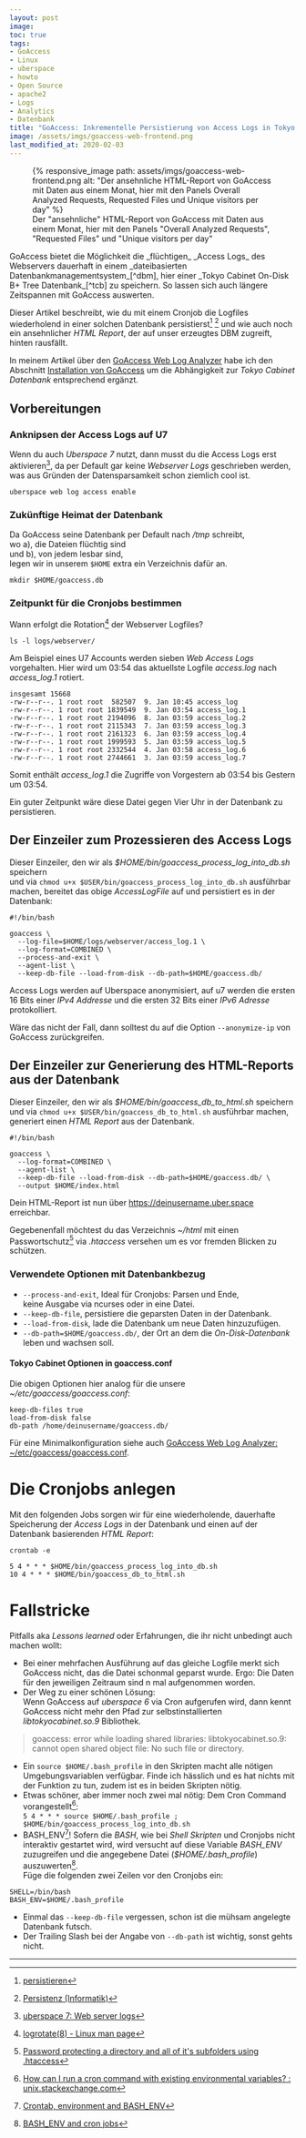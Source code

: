 ```yaml
---
layout: post
image:
toc: true
tags:
- GoAccess
- Linux
- uberspace
- howto
- Open Source
- apache2
- Logs
- Analytics
- Datenbank 
title: "GoAccess: Inkrementelle Persistierung von Access Logs in Tokyo Cabinet On-Disk Datenbank"
image: /assets/imgs/goaccess-web-frontend.png
last_modified_at: 2020-02-03
---
```

<figure role="group">
 {% responsive_image path: assets/imgs/goaccess-web-frontend.png 
 alt: "Der ansehnliche HTML-Report von GoAccess mit Daten aus einem Monat, hier mit den Panels Overall Analyzed Requests, Requested Files und Unique visitors per day" %}
  <figcaption>Der "ansehnliche" HTML-Report von GoAccess mit Daten aus einem Monat, hier mit den Panels "Overall Analyzed Requests", "Requested Files" und "Unique visitors per day"</figcaption>
</figure>
GoAccess bietet die Möglichkeit die _flüchtigen_ _Access Logs_ des Webservers
dauerhaft in einem _dateibasierten Datenbankmanagementsystem_[^dbm], 
hier einer _Tokyo Cabinet On-Disk B+ Tree Datenbank_[^tcb] zu speichern. 
So lassen sich auch längere Zeitspannen mit GoAccess auswerten.

Dieser Artikel beschreibt, wie du mit einem Cronjob die Logfiles 
wiederholend in einer solchen Datenbank persistierst[^persistenz1] [^persistenz2] 
und wie auch noch ein ansehnlicher _HTML Report_,
der auf unser erzeugtes DBM zugreift, hinten rausfällt.

In meinem Artikel über den [GoAccess Web Log Analyzer](/2019/05/02/goaccess-auf-uberspace.html) 
habe ich den Abschnitt [Installation von GoAccess](/2019/05/02/goaccess-auf-uberspace.html#installation-von-goaccess) 
um die Abhängigkeit zur _Tokyo Cabinet Datenbank_ entsprechend ergänzt. 
<!--break-->
## Vorbereitungen

### Anknipsen der Access Logs auf U7

Wenn du auch _Uberspace 7_ nutzt, 
dann musst du die Access Logs erst aktivieren[^u7logs], 
da per Default gar keine *Webserver Logs* geschrieben werden,
was aus Gründen der Datensparsamkeit schon ziemlich cool ist.

```
uberspace web log access enable
```

### Zukünftige Heimat der Datenbank

Da GoAccess seine Datenbank per Default nach _/tmp_ schreibt,  
wo a), die Dateien flüchtig sind  
und b), von jedem lesbar sind,  
legen wir in unserem `$HOME` extra ein Verzeichnis dafür an.

```
mkdir $HOME/goaccess.db
```

### Zeitpunkt für die Cronjobs bestimmen

Wann erfolgt die Rotation[^logrotate] der Webserver Logfiles?

```
ls -l logs/webserver/
```

Am Beispiel eines U7 Accounts werden sieben _Web Access Logs_ vorgehalten. 
Hier wird um 03:54 das aktuellste Logfile _access.log_ nach _access_log.1_ rotiert.


```
insgesamt 15668
-rw-r--r--. 1 root root  582507  9. Jan 10:45 access_log
-rw-r--r--. 1 root root 1839549  9. Jan 03:54 access_log.1
-rw-r--r--. 1 root root 2194096  8. Jan 03:59 access_log.2
-rw-r--r--. 1 root root 2115343  7. Jan 03:59 access_log.3
-rw-r--r--. 1 root root 2161323  6. Jan 03:59 access_log.4
-rw-r--r--. 1 root root 1999593  5. Jan 03:59 access_log.5
-rw-r--r--. 1 root root 2332544  4. Jan 03:58 access_log.6
-rw-r--r--. 1 root root 2744661  3. Jan 03:59 access_log.7
```

Somit enthält _access_log.1_ die Zugriffe von Vorgestern ab 03:54 bis Gestern um 03:54.

Ein guter Zeitpunkt wäre diese Datei gegen Vier Uhr in der Datenbank zu persistieren.

## Der Einzeiler zum Prozessieren des Access Logs

Dieser Einzeiler, 
den wir als _$HOME/bin/goaccess_process_log_into_db.sh_ speichern  
und via `chmod u+x $USER/bin/goaccess_process_log_into_db.sh` ausführbar machen,
bereitet das obige *AccessLogFile* auf
und persistiert es in der Datenbank:

```
#!/bin/bash

goaccess \
  --log-file=$HOME/logs/webserver/access_log.1 \
  --log-format=COMBINED \
  --process-and-exit \
  --agent-list \
  --keep-db-file --load-from-disk --db-path=$HOME/goaccess.db/ 
```

Access Logs werden auf Uberspace anonymisiert, 
auf u7 werden die ersten 16 Bits einer _IPv4 Addresse_ 
und die ersten 32 Bits einer _IPv6 Adresse_ protokolliert.

Wäre das nicht der Fall, 
dann solltest du auf die Option `--anonymize-ip` von GoAccess zurückgreifen.

## Der Einzeiler zur Generierung des HTML-Reports aus der Datenbank

Dieser Einzeiler,
den wir als _$HOME/bin/goaccess_db_to_html.sh_ speichern  
und via `chmod u+x $USER/bin/goaccess_db_to_html.sh` ausführbar machen,
generiert einen *HTML Report* aus der Datenbank. 

```
#!/bin/bash

goaccess \
  --log-format=COMBINED \
  --agent-list \
  --keep-db-file --load-from-disk --db-path=$HOME/goaccess.db/ \
  --output $HOME/index.html
```
Dein HTML-Report ist nun über <https://deinusername.uber.space> erreichbar.

Gegebenenfall möchtest du das Verzeichnis _~/html_ mit einen Passwortschutz[^htaccess] 
via _.htaccess_ versehen
um es vor fremden Blicken zu schützen.

### Verwendete Optionen mit Datenbankbezug

- `--process-and-exit`, Ideal für Cronjobs: Parsen und Ende,  
  keine Ausgabe via ncurses oder in eine Datei.
- `--keep-db-file`, persistiere die geparsten Daten in der Datenbank.
- `--load-from-disk`, lade die Datenbank um neue Daten hinzuzufügen.
- `--db-path=$HOME/goaccess.db/`, der Ort an dem die _On-Disk-Datenbank_ leben und wachsen soll. 

#### Tokyo Cabinet Optionen in goaccess.conf

Die obigen Optionen hier analog für die unsere _~/etc/goaccess/goaccess.conf_:

```
keep-db-files true
load-from-disk false
db-path /home/deinusername/goaccess.db/
```
Für eine Minimalkonfiguration siehe auch [GoAccess Web Log Analyzer: ~/etc/goaccess/goaccess.conf](/2019/05/02/goaccess-auf-uberspace.html#etcgoaccessgoaccessconf).

# Die Cronjobs anlegen

Mit den folgenden Jobs sorgen wir für eine wiederholende, 
dauerhafte Speicherung der _Access Logs_ in der Datenbank 
und einen auf der Datenbank basierenden _HTML Report_:

```
crontab -e
```

```
5 4 * * * $HOME/bin/goaccess_process_log_into_db.sh
10 4 * * * $HOME/bin/goaccess_db_to_html.sh
```
# Fallstricke

Pitfalls aka _Lessons learned_ oder Erfahrungen, 
die ihr nicht unbedingt auch machen wollt: 
- Bei einer mehrfachen Ausführung auf das gleiche Logfile merkt sich GoAccess nicht, 
das die Datei schonmal geparst wurde. 
Ergo: Die Daten für den jeweiligen Zeitraum sind n mal aufgenommen worden.
- Der Weg zu einer schönen Lösung:  
Wenn GoAccess auf _uberspace 6_ via Cron aufgerufen wird, 
dann kennt GoAccess nicht mehr den Pfad zur selbstinstallierten 
_libtokyocabinet.so.9_ Bibliothek.  
> goaccess: error while loading shared libraries: libtokyocabinet.so.9:  
> cannot open shared object file: No such file or directory.  

  - Ein `source $HOME/.bash_profile` 
  in den Skripten macht alle nötigen Umgebungsvariablen verfügbar. 
  Finde ich hässlich und es hat nichts mit der Funktion zu tun, 
  zudem ist es in beiden Skripten nötig.
  - Etwas schöner, aber immer noch zwei mal nötig: 
  Dem Cron Command vorangestellt[^cronEnv]:  
  `5 4 * * * source $HOME/.bash_profile ; $HOME/bin/goaccess_process_log_into_db.sh`
  - BASH_ENV[^bash_env1]! Sofern die _BASH_, 
  wie bei _Shell Skripten_ und Cronjobs nicht interaktiv 
  gestartet wird, wird versucht auf diese Variable _BASH_ENV_ zuzugreifen 
  und die angegebene Datei (_$HOME/.bash_profile_) auszuwerten[^bash_env2].  
  Füge die folgenden zwei Zeilen vor den Cronjobs ein:
  ```
  SHELL=/bin/bash
  BASH_ENV=$HOME/.bash_profile
  ```
- Einmal das `--keep-db-file` vergessen, schon ist die mühsam angelegte Datenbank futsch.
- Der Trailing Slash bei der Angabe von `--db-path` ist wichtig, sonst gehts nicht.

* * * 

[^dbm]: [DBM (Datenbank)](https://de.wikipedia.org/wiki/DBM_(Datenbank))
[^tcb]: [Tokyo Cabinet DBM](https://fallabs.com/tokyocabinet/)
[^persistenz1]: [persistieren](https://de.wiktionary.org/wiki/persistieren)
[^persistenz2]: [Persistenz (Informatik)](https://de.wikipedia.org/wiki/Persistenz_(Informatik))
[^u7logs]: [uberspace 7: Web server logs](https://manual.uberspace.de/web-logs.html)
[^logrotate]: [logrotate(8) - Linux man page](https://linux.die.net/man/8/logrotate)
[^htaccess]: [Password protecting a directory and all of it's subfolders using .htaccess](https://stackoverflow.com/questions/5229656/password-protecting-a-directory-and-all-of-its-subfolders-using-htaccess)
[^cronEnv]: [How can I run a cron command with existing environmental variables? : unix.stackexchange.com](https://unix.stackexchange.com/questions/27289/how-can-i-run-a-cron-command-with-existing-environmental-variables)
[^bash_env1]: [Crontab, environment and BASH_ENV](http://heikok.blogspot.com/2016/09/crontab-environment-and-bashenv.html)
[^bash_env2]: [BASH_ENV and cron jobs](https://unix.stackexchange.com/questions/130941/bash-env-and-cron-jobs)
